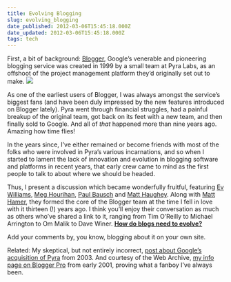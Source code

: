 ```yaml
---
title: Evolving Blogging
slug: evolving_blogging
date_published: 2012-03-06T15:45:18.000Z
date_updated: 2012-03-06T15:45:18.000Z
tags: tech
---
```


First, a bit of background: [Blogger](http://blogger.com), Google’s venerable and pioneering blogging service was created in 1999 by a small team at Pyra Labs, as an offshoot of the project management platform they’d originally set out to make.
![](http://www.google-store.com/images/l/GO0064.jpg)

As one of the earliest users of Blogger, I was always amongst the service’s biggest fans (and have been duly impressed by the new features introduced on Blogger lately). Pyra went through financial struggles, had a painful breakup of the original team, got back on its feet with a new team, and then finally sold to Google. And all of *that* happened more than nine years ago. Amazing how time flies!

In the years since, I’ve either remained or become friends with most of the folks who were involved in Pyra’s various incarnations, and so when I started to lament the lack of innovation and evolution in blogging software and platforms in recent years, that early crew came to mind as the first people to talk to about where we should be headed.

Thus, I present a discussion which became wonderfully fruitful, featuring [Ev Williams](http://evhead.com), [Meg Hourihan](http://megnut.com/), [Paul Bausch](http://onfocus.com/) and [Matt Haughey](http://metafilter.com). Along with [Matt Hamer](http://attribyte.com/people/Matt_Hamer), they formed the core of the Blogger team at the time I fell in love with it thirteen (!) years ago. I think you’ll enjoy their conversation as much as others who’ve shared a link to it, ranging from Tim O’Reilly to Michael Arrington to Om Malik to Dave Winer.
**[How do blogs need to evolve?](http://beta.branch.com/how-do-blogs-need-to-evolve)**

Add your comments by, you know, blogging about it on your own site.

Related: My skeptical, but not entirely incorrect, [post about Google’s acquisition of Pyra](http://dashes.com/anil/2003/02/googles-first-m.html) from 2003. And courtesy of the Web Archive, [my info page on Blogger Pro](http://web.archive.org/web/20010408041004/http://www.dashes.com/anil/index.php?proinfo.php) from early 2001, proving what a fanboy I’ve always been.
